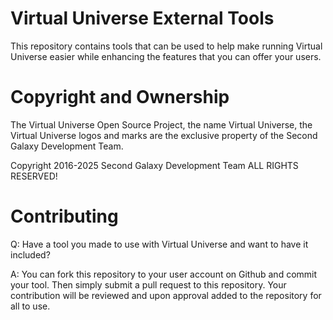 # Virtual Universe External Tools

This repository contains tools that can be used to help make running Virtual Universe easier while enhancing the features that you can offer your users.

# Copyright and Ownership

The Virtual Universe Open Source Project, the name Virtual Universe, the Virtual Universe logos and marks are the exclusive property of the Second Galaxy Development Team.

Copyright 2016-2025 Second Galaxy Development Team ALL RIGHTS RESERVED!

# Contributing

Q: Have a tool you made to use with Virtual Universe and want to have it included?

A: You can fork this repository to your user account on Github and commit your tool.  Then simply submit a pull request to this repository.  Your contribution will be reviewed and upon approval added to the repository for all to use.
